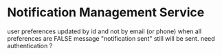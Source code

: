 # Notification Management Service


user preferences updated by id and not by email (or phone)
when all preferences are FALSE message "notification sent" still will be sent.
need authentication ?